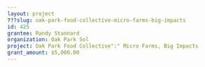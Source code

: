 ```yaml
---
layout: project
???slug: oak-park-food-collective-micro-farms-big-impacts
id: 425
grantee: Randy Stannard
organization: Oak Park Sol
project: Oak Park Food Collective":" Micro Farms, Big Impacts  
grant_amount: $5,000.00
---
```

